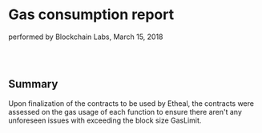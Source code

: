# Gas consumption report
performed by Blockchain Labs, March 15, 2018


```

```

<br>

## Summary  
Upon finalization of the contracts to be used by Etheal, the contracts were assessed on the gas usage of each function to ensure there aren't any unforeseen issues with exceeding the block size GasLimit.

<br>
